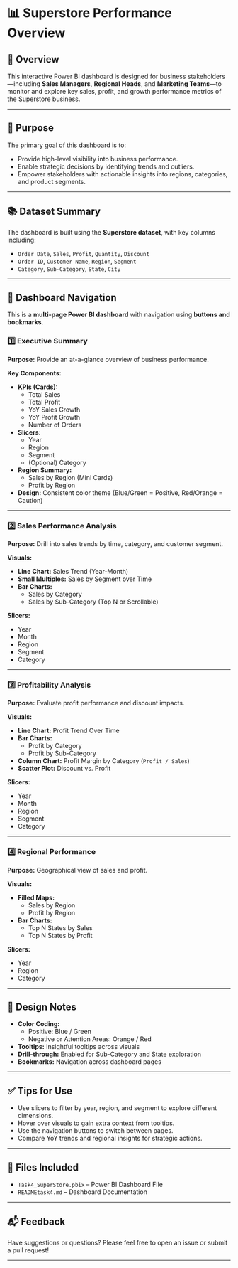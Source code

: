 # 📊 Superstore Performance Overview

## 📁 Overview
This interactive Power BI dashboard is designed for business stakeholders—including **Sales Managers**, **Regional Heads**, and **Marketing Teams**—to monitor and explore key sales, profit, and growth performance metrics of the Superstore business.

---

## 🎯 Purpose
The primary goal of this dashboard is to:
- Provide high-level visibility into business performance.
- Enable strategic decisions by identifying trends and outliers.
- Empower stakeholders with actionable insights into regions, categories, and product segments.

---

## 📚 Dataset Summary
The dashboard is built using the **Superstore dataset**, with key columns including:
- `Order Date`, `Sales`, `Profit`, `Quantity`, `Discount`
- `Order ID`, `Customer Name`, `Region`, `Segment`
- `Category`, `Sub-Category`, `State`, `City`

---

## 🧭 Dashboard Navigation

This is a **multi-page Power BI dashboard** with navigation using **buttons and bookmarks**.

### 1️⃣ Executive Summary
**Purpose:** Provide an at-a-glance overview of business performance.

**Key Components:**
- **KPIs (Cards):**
  - Total Sales
  - Total Profit
  - YoY Sales Growth
  - YoY Profit Growth
  - Number of Orders
- **Slicers:**
  - Year
  - Region
  - Segment
  - (Optional) Category
- **Region Summary:**
  - Sales by Region (Mini Cards)
  - Profit by Region
- **Design:** Consistent color theme (Blue/Green = Positive, Red/Orange = Caution)

---

### 2️⃣ Sales Performance Analysis
**Purpose:** Drill into sales trends by time, category, and customer segment.

**Visuals:**
- **Line Chart:** Sales Trend (Year-Month)
- **Small Multiples:** Sales by Segment over Time
- **Bar Charts:**
  - Sales by Category
  - Sales by Sub-Category (Top N or Scrollable)

**Slicers:**
- Year
- Month
- Region
- Segment
- Category

---

### 3️⃣ Profitability Analysis
**Purpose:** Evaluate profit performance and discount impacts.

**Visuals:**
- **Line Chart:** Profit Trend Over Time
- **Bar Charts:**
  - Profit by Category
  - Profit by Sub-Category
- **Column Chart:** Profit Margin by Category (`Profit / Sales`)
- **Scatter Plot:** Discount vs. Profit

**Slicers:**
- Year
- Month
- Region
- Segment
- Category

---

### 4️⃣ Regional Performance
**Purpose:** Geographical view of sales and profit.

**Visuals:**
- **Filled Maps:**
  - Sales by Region
  - Profit by Region
- **Bar Charts:**
  - Top N States by Sales
  - Top N States by Profit

**Slicers:**
- Year
- Region
- Category

---

## 🎨 Design Notes
- **Color Coding:**  
  - Positive: Blue / Green  
  - Negative or Attention Areas: Orange / Red
- **Tooltips:** Insightful tooltips across visuals
- **Drill-through:** Enabled for Sub-Category and State exploration
- **Bookmarks:** Navigation across dashboard pages

---

## ✅ Tips for Use
- Use slicers to filter by year, region, and segment to explore different dimensions.
- Hover over visuals to gain extra context from tooltips.
- Use the navigation buttons to switch between pages.
- Compare YoY trends and regional insights for strategic actions.

---

## 📁 Files Included
- `Task4_SuperStore.pbix` – Power BI Dashboard File
- `READMEtask4.md` – Dashboard Documentation

---

## 📬 Feedback
Have suggestions or questions? Please feel free to open an issue or submit a pull request!

---

